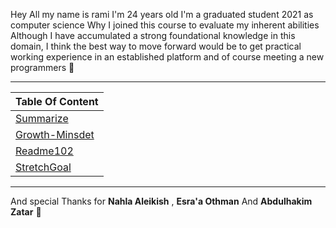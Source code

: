 Hey All my name is rami I'm 24 years old 
I'm a graduated student 2021 as computer science 
Why  I joined this course to evaluate my inherent abilities
Although I have accumulated a strong foundational knowledge in this domain, 
I think the best way to move forward would be to get practical working experience in an established platform and of course meeting a new programmers :pray:

----

| Table Of Content  |
| ------------- | 
| [Summarize](https://mastermind6666.github.io/reading-notes/Summarize)  | 
| [Growth-Minsdet](https://mastermind6666.github.io/reading-notes/Growth-Minsdet) | 
| [Readme102](https://mastermind6666.github.io/reading-notes/Readme102) | 
| [StretchGoal](https://mastermind6666.github.io/reading-notes/StretchGoal) | 

----



And special Thanks for **Nahla Aleikish** , **Esra'a Othman** And **Abdulhakim Zatar** 🙏 

